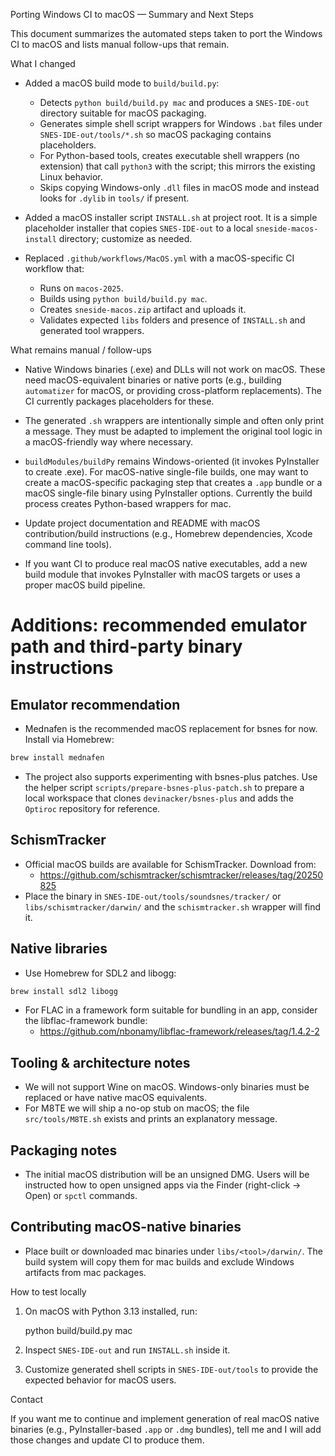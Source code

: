 Porting Windows CI to macOS — Summary and Next Steps

This document summarizes the automated steps taken to port the Windows CI to macOS and lists manual follow-ups that remain.

What I changed

- Added a macOS build mode to `build/build.py`:
  - Detects `python build/build.py mac` and produces a `SNES-IDE-out` directory suitable for macOS packaging.
  - Generates simple shell script wrappers for Windows `.bat` files under `SNES-IDE-out/tools/*.sh` so macOS packaging contains placeholders.
  - For Python-based tools, creates executable shell wrappers (no extension) that call `python3` with the script; this mirrors the existing Linux behavior.
  - Skips copying Windows-only `.dll` files in macOS mode and instead looks for `.dylib` in `tools/` if present.

- Added a macOS installer script `INSTALL.sh` at project root. It is a simple placeholder installer that copies `SNES-IDE-out` to a local `sneside-macos-install` directory; customize as needed.

- Replaced `.github/workflows/MacOS.yml` with a macOS-specific CI workflow that:
  - Runs on `macos-2025`.
  - Builds using `python build/build.py mac`.
  - Creates `sneside-macos.zip` artifact and uploads it.
  - Validates expected `libs` folders and presence of `INSTALL.sh` and generated tool wrappers.

What remains manual / follow-ups

- Native Windows binaries (.exe) and DLLs will not work on macOS. These need macOS-equivalent binaries or native ports (e.g., building `automatizer` for macOS, or providing cross-platform replacements). The CI currently packages placeholders for these.

- The generated `.sh` wrappers are intentionally simple and often only print a message. They must be adapted to implement the original tool logic in a macOS-friendly way where necessary.

- `buildModules/buildPy` remains Windows-oriented (it invokes PyInstaller to create .exe). For macOS-native single-file builds, one may want to create a macOS-specific packaging step that creates a `.app` bundle or a macOS single-file binary using PyInstaller options. Currently the build process creates Python-based wrappers for mac.

- Update project documentation and README with macOS contribution/build instructions (e.g., Homebrew dependencies, Xcode command line tools).

- If you want CI to produce real macOS native executables, add a new build module that invokes PyInstaller with macOS targets or uses a proper macOS build pipeline.

# Additions: recommended emulator path and third-party binary instructions

## Emulator recommendation
- Mednafen is the recommended macOS replacement for bsnes for now. Install via Homebrew:

```sh
brew install mednafen
```

- The project also supports experimenting with bsnes-plus patches. Use the helper script `scripts/prepare-bsnes-plus-patch.sh` to prepare a local workspace that clones `devinacker/bsnes-plus` and adds the `Optiroc` repository for reference.

## SchismTracker
- Official macOS builds are available for SchismTracker. Download from:
  - https://github.com/schismtracker/schismtracker/releases/tag/20250825
- Place the binary in `SNES-IDE-out/tools/soundsnes/tracker/` or `libs/schismtracker/darwin/` and the `schismtracker.sh` wrapper will find it.

## Native libraries
- Use Homebrew for SDL2 and libogg:

```sh
brew install sdl2 libogg
```

- For FLAC in a framework form suitable for bundling in an app, consider the libflac-framework bundle:
  - https://github.com/nbonamy/libflac-framework/releases/tag/1.4.2-2

## Tooling & architecture notes
- We will not support Wine on macOS. Windows-only binaries must be replaced or have native macOS equivalents.
- For M8TE we will ship a no-op stub on macOS; the file `src/tools/M8TE.sh` exists and prints an explanatory message.

## Packaging notes
- The initial macOS distribution will be an unsigned DMG. Users will be instructed how to open unsigned apps via the Finder (right-click -> Open) or `spctl` commands.

## Contributing macOS-native binaries
- Place built or downloaded mac binaries under `libs/<tool>/darwin/`. The build system will copy them for mac builds and exclude Windows artifacts from mac packages.

How to test locally

1. On macOS with Python 3.13 installed, run:

   python build/build.py mac

2. Inspect `SNES-IDE-out` and run `INSTALL.sh` inside it.

3. Customize generated shell scripts in `SNES-IDE-out/tools` to provide the expected behavior for macOS users.

Contact

If you want me to continue and implement generation of real macOS native binaries (e.g., PyInstaller-based `.app` or `.dmg` bundles), tell me and I will add those changes and update CI to produce them.
